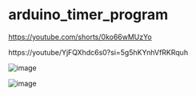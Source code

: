 # arduino_timer_program

https://youtube.com/shorts/0ko66wMUzYo 

https://youtube/YjFQXhdc6s0?si=5g5hKYnhVfRKRquh


![image](https://github.com/Mike11199/arduino_timer_program/assets/91037796/29c2949a-68c8-4b01-8518-03dd9bf6e833)

![image](https://github.com/Mike11199/arduino_timer_program/assets/91037796/5c286558-a6f9-402d-a940-fd52a5df6ba5)

